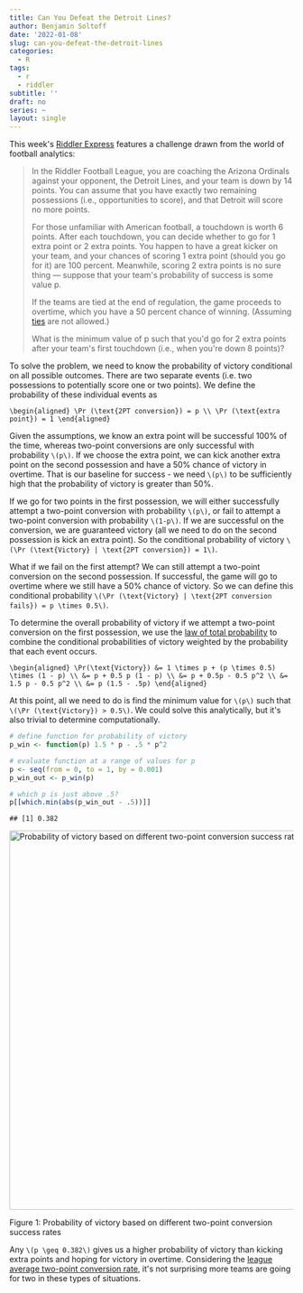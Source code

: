 ```yaml
---
title: Can You Defeat the Detroit Lines?
author: Benjamin Soltoff
date: '2022-01-08'
slug: can-you-defeat-the-detroit-lines
categories:
  - R
tags:
  - r
  - riddler
subtitle: ''
draft: no
series: ~
layout: single
---
```




This week's [Riddler Express](https://fivethirtyeight.com/features/can-you-trek-the-triangle/) features a challenge drawn from the world of football analytics:

> In the Riddler Football League, you are coaching the Arizona Ordinals against your opponent, the Detroit Lines, and your team is down by 14 points. You can assume that you have exactly two remaining possessions (i.e., opportunities to score), and that Detroit will score no more points.
> 
> For those unfamiliar with American football, a touchdown is worth 6 points. After each touchdown, you can decide whether to go for 1 extra point or 2 extra points. You happen to have a great kicker on your team, and your chances of scoring 1 extra point (should you go for it) are 100 percent. Meanwhile, scoring 2 extra points is no sure thing — suppose that your team's probability of success is some value p.
> 
> If the teams are tied at the end of regulation, the game proceeds to overtime, which you have a 50 percent chance of winning. (Assuming [ties](https://www.youtube.com/watch?v=3u7EIiohs6U) are not allowed.)
> 
> What is the minimum value of p such that you'd go for 2 extra points after your team's first touchdown (i.e., when you're down 8 points)?

To solve the problem, we need to know the probability of victory conditional on all possible outcomes. There are two separate events (i.e. two possessions to potentially score one or two points). We define the probability of these individual events as

`\begin{aligned}
\Pr (\text{2PT conversion}) = p \\
\Pr (\text{extra point}) = 1
\end{aligned}`

Given the assumptions, we know an extra point will be successful 100% of the time, whereas two-point conversions are only successful with probability `\(p\)`. If we choose the extra point, we can kick another extra point on the second possession and have a 50% chance of victory in overtime. That is our baseline for success - we need `\(p\)` to be sufficiently high that the probability of victory is greater than 50%.

If we go for two points in the first possession, we will either successfully attempt a two-point conversion with probability `\(p\)`, or fail to attempt a two-point conversion with probability `\(1-p\)`. If we are successful on the conversion, we are guaranteed victory (all we need to do on the second possession is kick an extra point). So the conditional probability of victory `\(\Pr (\text{Victory} | \text{2PT conversion}) = 1\)`.

What if we fail on the first attempt? We can still attempt a two-point conversion on the second possession. If successful, the game will go to overtime where we still have a 50% chance of victory. So we can define this conditional probability `\(\Pr (\text{Victory} | \text{2PT conversion fails}) = p \times 0.5\)`.

To determine the overall probability of victory if we attempt a two-point conversion on the first possession, we use the [law of total probability](https://en.wikipedia.org/wiki/Law_of_total_probability) to combine the conditional probabilities of victory weighted by the probability that each event occurs.

`\begin{aligned}
\Pr(\text{Victory}) &= 1 \times p + (p \times 0.5) \times (1 - p) \\
&= p + 0.5 p (1 - p) \\
&= p + 0.5p - 0.5 p^2 \\
&= 1.5 p - 0.5 p^2 \\
&= p (1.5 - .5p)
\end{aligned}`

At this point, all we need to do is find the minimum value for `\(p\)` such that `\(\Pr (\text{Victory}) > 0.5\)`. We could solve this analytically, but it's also trivial to determine computationally.


```r
# define function for probability of victory
p_win <- function(p) 1.5 * p - .5 * p^2

# evaluate function at a range of values for p
p <- seq(from = 0, to = 1, by = 0.001)
p_win_out <- p_win(p)

# which p is just above .5?
p[[which.min(abs(p_win_out - .5))]]
```

```
## [1] 0.382
```

<div class="figure">
<img src="{{< blogdown/postref >}}index_files/figure-html/unnamed-chunk-2-1.png" alt="Probability of victory based on different two-point conversion success rates" width="672" />
<p class="caption">Figure 1: Probability of victory based on different two-point conversion success rates</p>
</div>

Any `\(p \geq 0.382\)` gives us a higher probability of victory than kicking extra points and hoping for victory in overtime. Considering the [league average two-point conversion rate](https://www.espn.com/nfl/story/_/id/28100383/going-2-8-points-why-nfl-teams-keep-doing-why-analytics-backs-up), it's not surprising more teams are going for two in these types of situations.






